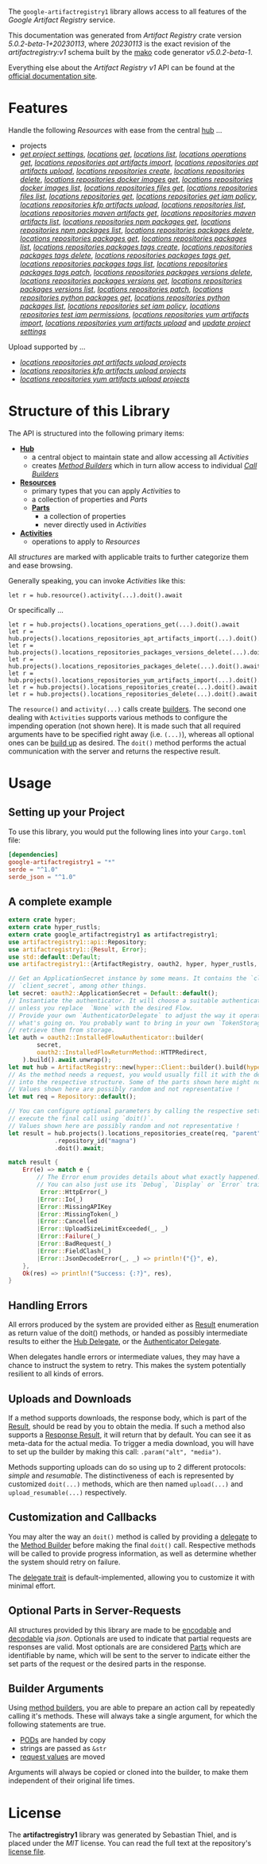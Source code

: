 <!---
DO NOT EDIT !
This file was generated automatically from 'src/generator/templates/api/README.md.mako'
DO NOT EDIT !
-->
The `google-artifactregistry1` library allows access to all features of the *Google Artifact Registry* service.

This documentation was generated from *Artifact Registry* crate version *5.0.2-beta-1+20230113*, where *20230113* is the exact revision of the *artifactregistry:v1* schema built by the [mako](http://www.makotemplates.org/) code generator *v5.0.2-beta-1*.

Everything else about the *Artifact Registry* *v1* API can be found at the
[official documentation site](https://cloud.google.com/artifacts/docs/).
# Features

Handle the following *Resources* with ease from the central [hub](https://docs.rs/google-artifactregistry1/5.0.2-beta-1+20230113/google_artifactregistry1/ArtifactRegistry) ... 

* projects
 * [*get project settings*](https://docs.rs/google-artifactregistry1/5.0.2-beta-1+20230113/google_artifactregistry1/api::ProjectGetProjectSettingCall), [*locations get*](https://docs.rs/google-artifactregistry1/5.0.2-beta-1+20230113/google_artifactregistry1/api::ProjectLocationGetCall), [*locations list*](https://docs.rs/google-artifactregistry1/5.0.2-beta-1+20230113/google_artifactregistry1/api::ProjectLocationListCall), [*locations operations get*](https://docs.rs/google-artifactregistry1/5.0.2-beta-1+20230113/google_artifactregistry1/api::ProjectLocationOperationGetCall), [*locations repositories apt artifacts import*](https://docs.rs/google-artifactregistry1/5.0.2-beta-1+20230113/google_artifactregistry1/api::ProjectLocationRepositoryAptArtifactImportCall), [*locations repositories apt artifacts upload*](https://docs.rs/google-artifactregistry1/5.0.2-beta-1+20230113/google_artifactregistry1/api::ProjectLocationRepositoryAptArtifactUploadCall), [*locations repositories create*](https://docs.rs/google-artifactregistry1/5.0.2-beta-1+20230113/google_artifactregistry1/api::ProjectLocationRepositoryCreateCall), [*locations repositories delete*](https://docs.rs/google-artifactregistry1/5.0.2-beta-1+20230113/google_artifactregistry1/api::ProjectLocationRepositoryDeleteCall), [*locations repositories docker images get*](https://docs.rs/google-artifactregistry1/5.0.2-beta-1+20230113/google_artifactregistry1/api::ProjectLocationRepositoryDockerImageGetCall), [*locations repositories docker images list*](https://docs.rs/google-artifactregistry1/5.0.2-beta-1+20230113/google_artifactregistry1/api::ProjectLocationRepositoryDockerImageListCall), [*locations repositories files get*](https://docs.rs/google-artifactregistry1/5.0.2-beta-1+20230113/google_artifactregistry1/api::ProjectLocationRepositoryFileGetCall), [*locations repositories files list*](https://docs.rs/google-artifactregistry1/5.0.2-beta-1+20230113/google_artifactregistry1/api::ProjectLocationRepositoryFileListCall), [*locations repositories get*](https://docs.rs/google-artifactregistry1/5.0.2-beta-1+20230113/google_artifactregistry1/api::ProjectLocationRepositoryGetCall), [*locations repositories get iam policy*](https://docs.rs/google-artifactregistry1/5.0.2-beta-1+20230113/google_artifactregistry1/api::ProjectLocationRepositoryGetIamPolicyCall), [*locations repositories kfp artifacts upload*](https://docs.rs/google-artifactregistry1/5.0.2-beta-1+20230113/google_artifactregistry1/api::ProjectLocationRepositoryKfpArtifactUploadCall), [*locations repositories list*](https://docs.rs/google-artifactregistry1/5.0.2-beta-1+20230113/google_artifactregistry1/api::ProjectLocationRepositoryListCall), [*locations repositories maven artifacts get*](https://docs.rs/google-artifactregistry1/5.0.2-beta-1+20230113/google_artifactregistry1/api::ProjectLocationRepositoryMavenArtifactGetCall), [*locations repositories maven artifacts list*](https://docs.rs/google-artifactregistry1/5.0.2-beta-1+20230113/google_artifactregistry1/api::ProjectLocationRepositoryMavenArtifactListCall), [*locations repositories npm packages get*](https://docs.rs/google-artifactregistry1/5.0.2-beta-1+20230113/google_artifactregistry1/api::ProjectLocationRepositoryNpmPackageGetCall), [*locations repositories npm packages list*](https://docs.rs/google-artifactregistry1/5.0.2-beta-1+20230113/google_artifactregistry1/api::ProjectLocationRepositoryNpmPackageListCall), [*locations repositories packages delete*](https://docs.rs/google-artifactregistry1/5.0.2-beta-1+20230113/google_artifactregistry1/api::ProjectLocationRepositoryPackageDeleteCall), [*locations repositories packages get*](https://docs.rs/google-artifactregistry1/5.0.2-beta-1+20230113/google_artifactregistry1/api::ProjectLocationRepositoryPackageGetCall), [*locations repositories packages list*](https://docs.rs/google-artifactregistry1/5.0.2-beta-1+20230113/google_artifactregistry1/api::ProjectLocationRepositoryPackageListCall), [*locations repositories packages tags create*](https://docs.rs/google-artifactregistry1/5.0.2-beta-1+20230113/google_artifactregistry1/api::ProjectLocationRepositoryPackageTagCreateCall), [*locations repositories packages tags delete*](https://docs.rs/google-artifactregistry1/5.0.2-beta-1+20230113/google_artifactregistry1/api::ProjectLocationRepositoryPackageTagDeleteCall), [*locations repositories packages tags get*](https://docs.rs/google-artifactregistry1/5.0.2-beta-1+20230113/google_artifactregistry1/api::ProjectLocationRepositoryPackageTagGetCall), [*locations repositories packages tags list*](https://docs.rs/google-artifactregistry1/5.0.2-beta-1+20230113/google_artifactregistry1/api::ProjectLocationRepositoryPackageTagListCall), [*locations repositories packages tags patch*](https://docs.rs/google-artifactregistry1/5.0.2-beta-1+20230113/google_artifactregistry1/api::ProjectLocationRepositoryPackageTagPatchCall), [*locations repositories packages versions delete*](https://docs.rs/google-artifactregistry1/5.0.2-beta-1+20230113/google_artifactregistry1/api::ProjectLocationRepositoryPackageVersionDeleteCall), [*locations repositories packages versions get*](https://docs.rs/google-artifactregistry1/5.0.2-beta-1+20230113/google_artifactregistry1/api::ProjectLocationRepositoryPackageVersionGetCall), [*locations repositories packages versions list*](https://docs.rs/google-artifactregistry1/5.0.2-beta-1+20230113/google_artifactregistry1/api::ProjectLocationRepositoryPackageVersionListCall), [*locations repositories patch*](https://docs.rs/google-artifactregistry1/5.0.2-beta-1+20230113/google_artifactregistry1/api::ProjectLocationRepositoryPatchCall), [*locations repositories python packages get*](https://docs.rs/google-artifactregistry1/5.0.2-beta-1+20230113/google_artifactregistry1/api::ProjectLocationRepositoryPythonPackageGetCall), [*locations repositories python packages list*](https://docs.rs/google-artifactregistry1/5.0.2-beta-1+20230113/google_artifactregistry1/api::ProjectLocationRepositoryPythonPackageListCall), [*locations repositories set iam policy*](https://docs.rs/google-artifactregistry1/5.0.2-beta-1+20230113/google_artifactregistry1/api::ProjectLocationRepositorySetIamPolicyCall), [*locations repositories test iam permissions*](https://docs.rs/google-artifactregistry1/5.0.2-beta-1+20230113/google_artifactregistry1/api::ProjectLocationRepositoryTestIamPermissionCall), [*locations repositories yum artifacts import*](https://docs.rs/google-artifactregistry1/5.0.2-beta-1+20230113/google_artifactregistry1/api::ProjectLocationRepositoryYumArtifactImportCall), [*locations repositories yum artifacts upload*](https://docs.rs/google-artifactregistry1/5.0.2-beta-1+20230113/google_artifactregistry1/api::ProjectLocationRepositoryYumArtifactUploadCall) and [*update project settings*](https://docs.rs/google-artifactregistry1/5.0.2-beta-1+20230113/google_artifactregistry1/api::ProjectUpdateProjectSettingCall)


Upload supported by ...

* [*locations repositories apt artifacts upload projects*](https://docs.rs/google-artifactregistry1/5.0.2-beta-1+20230113/google_artifactregistry1/api::ProjectLocationRepositoryAptArtifactUploadCall)
* [*locations repositories kfp artifacts upload projects*](https://docs.rs/google-artifactregistry1/5.0.2-beta-1+20230113/google_artifactregistry1/api::ProjectLocationRepositoryKfpArtifactUploadCall)
* [*locations repositories yum artifacts upload projects*](https://docs.rs/google-artifactregistry1/5.0.2-beta-1+20230113/google_artifactregistry1/api::ProjectLocationRepositoryYumArtifactUploadCall)



# Structure of this Library

The API is structured into the following primary items:

* **[Hub](https://docs.rs/google-artifactregistry1/5.0.2-beta-1+20230113/google_artifactregistry1/ArtifactRegistry)**
    * a central object to maintain state and allow accessing all *Activities*
    * creates [*Method Builders*](https://docs.rs/google-artifactregistry1/5.0.2-beta-1+20230113/google_artifactregistry1/client::MethodsBuilder) which in turn
      allow access to individual [*Call Builders*](https://docs.rs/google-artifactregistry1/5.0.2-beta-1+20230113/google_artifactregistry1/client::CallBuilder)
* **[Resources](https://docs.rs/google-artifactregistry1/5.0.2-beta-1+20230113/google_artifactregistry1/client::Resource)**
    * primary types that you can apply *Activities* to
    * a collection of properties and *Parts*
    * **[Parts](https://docs.rs/google-artifactregistry1/5.0.2-beta-1+20230113/google_artifactregistry1/client::Part)**
        * a collection of properties
        * never directly used in *Activities*
* **[Activities](https://docs.rs/google-artifactregistry1/5.0.2-beta-1+20230113/google_artifactregistry1/client::CallBuilder)**
    * operations to apply to *Resources*

All *structures* are marked with applicable traits to further categorize them and ease browsing.

Generally speaking, you can invoke *Activities* like this:

```Rust,ignore
let r = hub.resource().activity(...).doit().await
```

Or specifically ...

```ignore
let r = hub.projects().locations_operations_get(...).doit().await
let r = hub.projects().locations_repositories_apt_artifacts_import(...).doit().await
let r = hub.projects().locations_repositories_packages_versions_delete(...).doit().await
let r = hub.projects().locations_repositories_packages_delete(...).doit().await
let r = hub.projects().locations_repositories_yum_artifacts_import(...).doit().await
let r = hub.projects().locations_repositories_create(...).doit().await
let r = hub.projects().locations_repositories_delete(...).doit().await
```

The `resource()` and `activity(...)` calls create [builders][builder-pattern]. The second one dealing with `Activities` 
supports various methods to configure the impending operation (not shown here). It is made such that all required arguments have to be 
specified right away (i.e. `(...)`), whereas all optional ones can be [build up][builder-pattern] as desired.
The `doit()` method performs the actual communication with the server and returns the respective result.

# Usage

## Setting up your Project

To use this library, you would put the following lines into your `Cargo.toml` file:

```toml
[dependencies]
google-artifactregistry1 = "*"
serde = "^1.0"
serde_json = "^1.0"
```

## A complete example

```Rust
extern crate hyper;
extern crate hyper_rustls;
extern crate google_artifactregistry1 as artifactregistry1;
use artifactregistry1::api::Repository;
use artifactregistry1::{Result, Error};
use std::default::Default;
use artifactregistry1::{ArtifactRegistry, oauth2, hyper, hyper_rustls, chrono, FieldMask};

// Get an ApplicationSecret instance by some means. It contains the `client_id` and 
// `client_secret`, among other things.
let secret: oauth2::ApplicationSecret = Default::default();
// Instantiate the authenticator. It will choose a suitable authentication flow for you, 
// unless you replace  `None` with the desired Flow.
// Provide your own `AuthenticatorDelegate` to adjust the way it operates and get feedback about 
// what's going on. You probably want to bring in your own `TokenStorage` to persist tokens and
// retrieve them from storage.
let auth = oauth2::InstalledFlowAuthenticator::builder(
        secret,
        oauth2::InstalledFlowReturnMethod::HTTPRedirect,
    ).build().await.unwrap();
let mut hub = ArtifactRegistry::new(hyper::Client::builder().build(hyper_rustls::HttpsConnectorBuilder::new().with_native_roots().https_or_http().enable_http1().enable_http2().build()), auth);
// As the method needs a request, you would usually fill it with the desired information
// into the respective structure. Some of the parts shown here might not be applicable !
// Values shown here are possibly random and not representative !
let mut req = Repository::default();

// You can configure optional parameters by calling the respective setters at will, and
// execute the final call using `doit()`.
// Values shown here are possibly random and not representative !
let result = hub.projects().locations_repositories_create(req, "parent")
             .repository_id("magna")
             .doit().await;

match result {
    Err(e) => match e {
        // The Error enum provides details about what exactly happened.
        // You can also just use its `Debug`, `Display` or `Error` traits
         Error::HttpError(_)
        |Error::Io(_)
        |Error::MissingAPIKey
        |Error::MissingToken(_)
        |Error::Cancelled
        |Error::UploadSizeLimitExceeded(_, _)
        |Error::Failure(_)
        |Error::BadRequest(_)
        |Error::FieldClash(_)
        |Error::JsonDecodeError(_, _) => println!("{}", e),
    },
    Ok(res) => println!("Success: {:?}", res),
}

```
## Handling Errors

All errors produced by the system are provided either as [Result](https://docs.rs/google-artifactregistry1/5.0.2-beta-1+20230113/google_artifactregistry1/client::Result) enumeration as return value of
the doit() methods, or handed as possibly intermediate results to either the 
[Hub Delegate](https://docs.rs/google-artifactregistry1/5.0.2-beta-1+20230113/google_artifactregistry1/client::Delegate), or the [Authenticator Delegate](https://docs.rs/yup-oauth2/*/yup_oauth2/trait.AuthenticatorDelegate.html).

When delegates handle errors or intermediate values, they may have a chance to instruct the system to retry. This 
makes the system potentially resilient to all kinds of errors.

## Uploads and Downloads
If a method supports downloads, the response body, which is part of the [Result](https://docs.rs/google-artifactregistry1/5.0.2-beta-1+20230113/google_artifactregistry1/client::Result), should be
read by you to obtain the media.
If such a method also supports a [Response Result](https://docs.rs/google-artifactregistry1/5.0.2-beta-1+20230113/google_artifactregistry1/client::ResponseResult), it will return that by default.
You can see it as meta-data for the actual media. To trigger a media download, you will have to set up the builder by making
this call: `.param("alt", "media")`.

Methods supporting uploads can do so using up to 2 different protocols: 
*simple* and *resumable*. The distinctiveness of each is represented by customized 
`doit(...)` methods, which are then named `upload(...)` and `upload_resumable(...)` respectively.

## Customization and Callbacks

You may alter the way an `doit()` method is called by providing a [delegate](https://docs.rs/google-artifactregistry1/5.0.2-beta-1+20230113/google_artifactregistry1/client::Delegate) to the 
[Method Builder](https://docs.rs/google-artifactregistry1/5.0.2-beta-1+20230113/google_artifactregistry1/client::CallBuilder) before making the final `doit()` call. 
Respective methods will be called to provide progress information, as well as determine whether the system should 
retry on failure.

The [delegate trait](https://docs.rs/google-artifactregistry1/5.0.2-beta-1+20230113/google_artifactregistry1/client::Delegate) is default-implemented, allowing you to customize it with minimal effort.

## Optional Parts in Server-Requests

All structures provided by this library are made to be [encodable](https://docs.rs/google-artifactregistry1/5.0.2-beta-1+20230113/google_artifactregistry1/client::RequestValue) and 
[decodable](https://docs.rs/google-artifactregistry1/5.0.2-beta-1+20230113/google_artifactregistry1/client::ResponseResult) via *json*. Optionals are used to indicate that partial requests are responses 
are valid.
Most optionals are are considered [Parts](https://docs.rs/google-artifactregistry1/5.0.2-beta-1+20230113/google_artifactregistry1/client::Part) which are identifiable by name, which will be sent to 
the server to indicate either the set parts of the request or the desired parts in the response.

## Builder Arguments

Using [method builders](https://docs.rs/google-artifactregistry1/5.0.2-beta-1+20230113/google_artifactregistry1/client::CallBuilder), you are able to prepare an action call by repeatedly calling it's methods.
These will always take a single argument, for which the following statements are true.

* [PODs][wiki-pod] are handed by copy
* strings are passed as `&str`
* [request values](https://docs.rs/google-artifactregistry1/5.0.2-beta-1+20230113/google_artifactregistry1/client::RequestValue) are moved

Arguments will always be copied or cloned into the builder, to make them independent of their original life times.

[wiki-pod]: http://en.wikipedia.org/wiki/Plain_old_data_structure
[builder-pattern]: http://en.wikipedia.org/wiki/Builder_pattern
[google-go-api]: https://github.com/google/google-api-go-client

# License
The **artifactregistry1** library was generated by Sebastian Thiel, and is placed 
under the *MIT* license.
You can read the full text at the repository's [license file][repo-license].

[repo-license]: https://github.com/Byron/google-apis-rsblob/main/LICENSE.md

